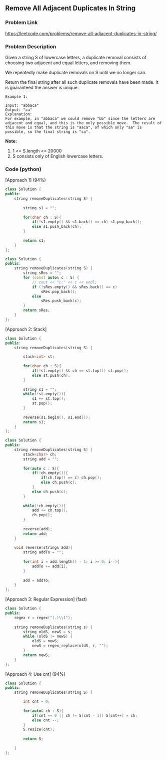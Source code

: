 ## Remove All Adjacent Duplicates In String

### Problem Link

https://leetcode.com/problems/remove-all-adjacent-duplicates-in-string/

### Problem Description 

Given a string S of lowercase letters, a duplicate removal consists of choosing two adjacent and equal letters, and removing them.

We repeatedly make duplicate removals on S until we no longer can.

Return the final string after all such duplicate removals have been made.  It is guaranteed the answer is unique.

```
Example 1:

Input: "abbaca"
Output: "ca"
Explanation: 
For example, in "abbaca" we could remove "bb" since the letters are adjacent and equal, and this is the only possible move.  The result of this move is that the string is "aaca", of which only "aa" is possible, so the final string is "ca".

```

**Note:**

1. 1 <= S.length <= 20000
2. S consists only of English lowercase letters.

### Code (python)

[Approach 1] (94%) 

```c++
class Solution {
public:
    string removeDuplicates(string S) {
        
        string s1 = "";
        
        for(char ch : S){
            if(!s1.empty() && s1.back() == ch) s1.pop_back();
            else s1.push_back(ch);
        }
        
        return s1;
    }
};
```

```c++
class Solution {
public:
    string removeDuplicates(string S) {
        string sRes = "";
        for (const auto& c : S) {
            // cout << "c:" << c << endl;
            if (!sRes.empty() && sRes.back() == c)
                sRes.pop_back();
            else
                sRes.push_back(c);
        }
        return sRes;
    }
};
```

[Approach 2: Stack] 

```c++
class Solution {
public:
    string removeDuplicates(string S) {

        stack<int> st;
        
        for(char ch : S){
            if(!st.empty() && ch == st.top()) st.pop();
            else st.push(ch);
        }
        
        string s1 = "";
        while(!st.empty()){
            s1 += st.top();
            st.pop();
        }
        
        reverse(s1.begin(), s1.end());
        return s1;
    }
};
```

```c++
class Solution {
public:
    string removeDuplicates(string S) {
        stack<char> ch;
        string add = "";
        
        for(auto c : S){
            if(!ch.empty()){
                if(ch.top() == c) ch.pop();
                else ch.push(c);
            }
            else ch.push(c);
        }
        
        while(!ch.empty()){
            add += ch.top();
            ch.pop();
        }
        
        reverse(add);
        return add;
    }
    
    void reverse(string& add){
        string addTo = "";
        
        for(int i = add.length() - 1; i >= 0; i--){
            addTo += add[i];
        }
        
        add = addTo;
    }
};
```


[Approach 3: Regular Expression] (fast)

```c++
class Solution {
public:
    regex r = regex("(.)\\1");
    
    string removeDuplicates(string s) {
        string oldS, newS = s;
        while (oldS != newS) {
            oldS = newS;
            newS = regex_replace(oldS, r, "");
        }
        return newS;
    }
};
```

[Approach 4: Use cnt] (94%)

```c++
class Solution {
public:
    string removeDuplicates(string S) {

        int cnt = 0;
        
        for(auto& ch : S){
            if(cnt == 0 || ch != S[cnt - 1]) S[cnt++] = ch;
            else cnt --;
        }
        S.resize(cnt);
        
        return S;
        
    }
};
```